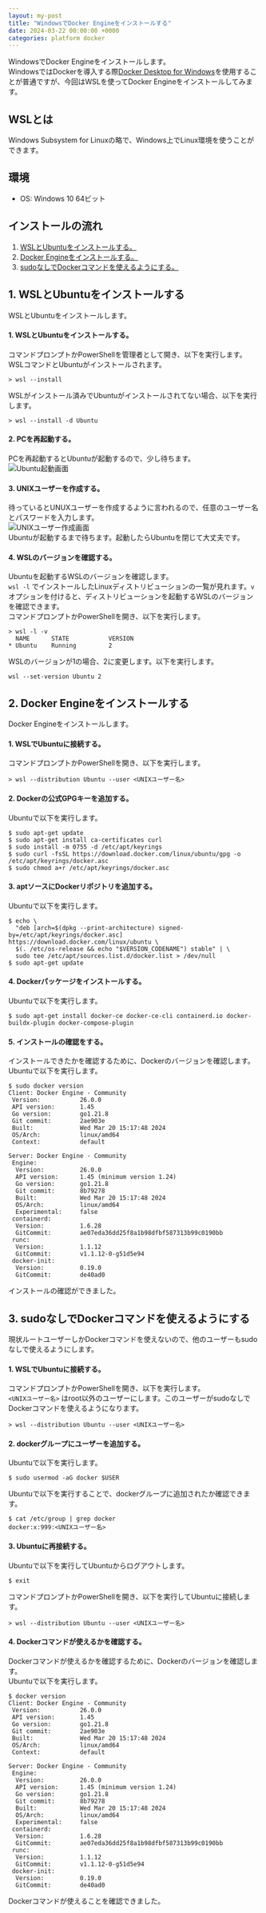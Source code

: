 ```yaml
---
layout: my-post
title: "WindowsでDocker Engineをインストールする"
date: 2024-03-22 00:00:00 +0000
categories: platform docker
---
```


WindowsでDocker Engineをインストールします。  
WindowsではDockerを導入する際[Docker Desktop for Windows](https://www.docker.com/ja-jp/products/docker-desktop/)を使用することが普通ですが、今回はWSLを使ってDocker Engineをインストールしてみます。

## WSLとは
Windows Subsystem for Linuxの略で、Windows上でLinux環境を使うことができます。

## 環境
- OS: Windows 10 64ビット

## インストールの流れ
1. [WSLとUbuntuをインストールする。](#1-wslとubuntuをインストールする)
2. [Docker Engineをインストールする。](#2-docker-engineをインストールする)
3. [sudoなしでDockerコマンドを使えるようにする。](#3-sudoなしでdockerコマンドを使えるようにする)

## 1. WSLとUbuntuをインストールする
WSLとUbuntuをインストールします。
#### 1. WSLとUbuntuをインストールする。  
コマンドプロンプトかPowerShellを管理者として開き、以下を実行します。  
WSLコマンドとUbuntuがインストールされます。
```
> wsl --install
```
WSLがインストール済みでUbuntuがインストールされてない場合、以下を実行します。
```
> wsl --install -d Ubuntu
```
#### 2. PCを再起動する。  
PCを再起動するとUbuntuが起動するので、少し待ちます。  
![Ubuntu起動画面](/assets/images/platform/docker/installing-docker-engine-on-windows/image1.png "Ubuntu起動画面")
#### 3. UNIXユーザーを作成する。  
待っているとUNUXユーザーを作成するように言われるので、任意のユーザー名とパスワードを入力します。  
![UNIXユーザー作成画面](/assets/images/platform/docker/installing-docker-engine-on-windows/image2.png "UNIXユーザー作成画面")  
Ubuntuが起動するまで待ちます。起動したらUbuntuを閉じて大丈夫です。  
#### 4. WSLのバージョンを確認する。  
Ubuntuを起動するWSLのバージョンを確認します。  
`wsl -l` でインストールしたLinuxディストリビューションの一覧が見れます。`v` オプションを付けると、ディストリビューションを起動するWSLのバージョンを確認できます。    
コマンドプロンプトかPowerShellを開き、以下を実行します。
```
> wsl -l -v
  NAME      STATE           VERSION
* Ubuntu    Running         2
```
WSLのバージョンが1の場合、2に変更します。以下を実行します。
```
wsl --set-version Ubuntu 2
```

## 2. Docker Engineをインストールする
Docker Engineをインストールします。 
#### 1. WSLでUbuntuに接続する。  
コマンドプロンプトかPowerShellを開き、以下を実行します。
```
> wsl --distribution Ubuntu --user <UNIXユーザー名>
```
#### 2. Dockerの公式GPGキーを追加する。  
Ubuntuで以下を実行します。
```
$ sudo apt-get update
$ sudo apt-get install ca-certificates curl
$ sudo install -m 0755 -d /etc/apt/keyrings
$ sudo curl -fsSL https://download.docker.com/linux/ubuntu/gpg -o /etc/apt/keyrings/docker.asc
$ sudo chmod a+r /etc/apt/keyrings/docker.asc
```
#### 3. aptソースにDockerリポジトリを追加する。  
Ubuntuで以下を実行します。
```
$ echo \
  "deb [arch=$(dpkg --print-architecture) signed-by=/etc/apt/keyrings/docker.asc] https://download.docker.com/linux/ubuntu \
  $(. /etc/os-release && echo "$VERSION_CODENAME") stable" | \
  sudo tee /etc/apt/sources.list.d/docker.list > /dev/null
$ sudo apt-get update
```
#### 4. Dockerパッケージをインストールする。
Ubuntuで以下を実行します。
```
$ sudo apt-get install docker-ce docker-ce-cli containerd.io docker-buildx-plugin docker-compose-plugin
```
#### 5. インストールの確認をする。  
インストールできたかを確認するために、Dockerのバージョンを確認します。  
Ubuntuで以下を実行します。
```
$ sudo docker version
Client: Docker Engine - Community
 Version:           26.0.0
 API version:       1.45
 Go version:        go1.21.8
 Git commit:        2ae903e
 Built:             Wed Mar 20 15:17:48 2024
 OS/Arch:           linux/amd64
 Context:           default

Server: Docker Engine - Community
 Engine:
  Version:          26.0.0
  API version:      1.45 (minimum version 1.24)
  Go version:       go1.21.8
  Git commit:       8b79278
  Built:            Wed Mar 20 15:17:48 2024
  OS/Arch:          linux/amd64
  Experimental:     false
 containerd:
  Version:          1.6.28
  GitCommit:        ae07eda36dd25f8a1b98dfbf587313b99c0190bb
 runc:
  Version:          1.1.12
  GitCommit:        v1.1.12-0-g51d5e94
 docker-init:
  Version:          0.19.0
  GitCommit:        de40ad0
```
インストールの確認ができました。  

## 3. sudoなしでDockerコマンドを使えるようにする
現状ルートユーザーしかDockerコマンドを使えないので、他のユーザーもsudoなしで使えるようにします。  
#### 1. WSLでUbuntuに接続する。  
コマンドプロンプトかPowerShellを開き、以下を実行します。  
`<UNIXユーザー名>` はroot以外のユーザーにします。このユーザーがsudoなしでDockerコマンドを使えるようになります。
```
> wsl --distribution Ubuntu --user <UNIXユーザー名>
```
#### 2. dockerグループにユーザーを追加する。  
Ubuntuで以下を実行します。
```
$ sudo usermod -aG docker $USER
```
Ubuntuで以下を実行することで、dockerグループに追加されたか確認できます。
```
$ cat /etc/group | grep docker
docker:x:999:<UNIXユーザー名>
```
#### 3. Ubuntuに再接続する。  
Ubuntuで以下を実行してUbuntuからログアウトします。
```
$ exit
```
コマンドプロンプトかPowerShellを開き、以下を実行してUbuntuに接続します。
```
> wsl --distribution Ubuntu --user <UNIXユーザー名>
```
#### 4. Dockerコマンドが使えるかを確認する。  
Dockerコマンドが使えるかを確認するために、Dockerのバージョンを確認します。  
Ubuntuで以下を実行します。
```
$ docker version
Client: Docker Engine - Community
 Version:           26.0.0
 API version:       1.45
 Go version:        go1.21.8
 Git commit:        2ae903e
 Built:             Wed Mar 20 15:17:48 2024
 OS/Arch:           linux/amd64
 Context:           default
 
Server: Docker Engine - Community
 Engine:
  Version:          26.0.0
  API version:      1.45 (minimum version 1.24)
  Go version:       go1.21.8
  Git commit:       8b79278
  Built:            Wed Mar 20 15:17:48 2024
  OS/Arch:          linux/amd64
  Experimental:     false
 containerd:
  Version:          1.6.28
  GitCommit:        ae07eda36dd25f8a1b98dfbf587313b99c0190bb
 runc:
  Version:          1.1.12
  GitCommit:        v1.1.12-0-g51d5e94
 docker-init:
  Version:          0.19.0
  GitCommit:        de40ad0
```
Dockerコマンドが使えることを確認できました。